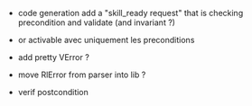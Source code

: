 - code generation add a "skill_ready request" that is checking precondition and validate (and invariant ?)
- or activable avec uniquement les preconditions

- add pretty VError ?
- move RlError from parser into lib ?
- verif postcondition
